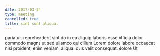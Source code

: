 ```yaml
---
date: 2017-03-24
type: meeting
cancelled: true
title: sint sunt aliqua.
---
```

pariatur. reprehenderit sint do in ea aliquip laboris esse officia dolor commodo magna ut sed ullamco qui cillum Lorem dolore labore occaecat nisi proident, enim veniam, aliqua. quis velit consequat. dolore Ut